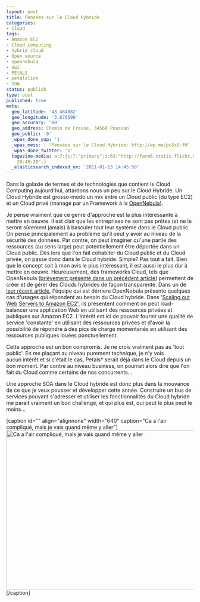 ```yaml
---
layout: post
title: Pensées sur le Cloud Hybride
categories:
- Cloud
tags:
- Amazon EC2
- Cloud computing
- hybrid cloud
- Open source
- opennebula
- ow2
- PEtALS
- petalslink
- SOA
status: publish
type: post
published: true
meta:
  geo_latitude: '43.484082'
  geo_longitude: '3.676690'
  geo_accuracy: '80'
  geo_address: Chemin de Cresse, 34560 Poussan
  geo_public: '0'
  _wpas_done_yup: '1'
  _wpas_mess: ! 'Pensées sur le Cloud Hybride: http://wp.me/pcSx0-fH'
  _wpas_done_twitter: '1'
  tagazine-media: a:7:{s:7:"primary";s:63:"http://farm6.static.flickr.com/5245/5340786532_bf27d953c8_z.jpg";s:6:"images";a:1:{s:63:"http://farm6.static.flickr.com/5245/5340786532_bf27d953c8_z.jpg";a:6:{s:8:"file_url";s:63:"http://farm6.static.flickr.com/5245/5340786532_bf27d953c8_z.jpg";s:5:"width";s:3:"640";s:6:"height";s:3:"427";s:4:"type";s:5:"image";s:4:"area";s:6:"273280";s:9:"file_path";s:0:"";}}s:6:"videos";a:0:{}s:11:"image_count";s:1:"1";s:6:"author";s:7:"3303881";s:7:"blog_id";s:7:"3069558";s:9:"mod_stamp";s:19:"2011-01-13
    20:49:30";}
  _elasticsearch_indexed_on: '2011-01-13 14:45:58'
---
```

Dans la galaxie de termes et de technologies que contient le Cloud Computing aujourd'hui, attardons nous un peu sur le Cloud Hybride. Un Cloud Hybride est grosso-modo un mix entre un Cloud public (du type EC2) et un Cloud privé (managé par un Framework à la <a href="http://opennebula.org" target="_blank">OpenNebula</a>).

Je pense vraiment que ce genre d'approche est la plus intéressante à mettre en oeuvre. Il est clair que les entreprises ne sont pas prêtes (et ne le seront sûrement jamais) à basculer tout leur système dans le Cloud public. On pense principalement au problème qu'il peut y avoir au niveau de la sécurité des données. Par contre, on peut imaginer qu'une partie des ressources (au sens large) peut potentiellement être déportée dans un Cloud public. Dès lors que l'on fait cohabiter du Cloud public et du Cloud privée, on passe donc dans le Cloud hybride. Simple? Pas tout a fait. Bien que le concept soit à mon avis le plus intéressant, il est aussi le plus dur à mettre en oeuvre.
Heureusement, des frameworks Cloud, tels que OpenNebula (<a title="OpenNebula, Acte 1: Les présentations" href="http://chamerling.org/2010/12/17/opennebula/">brièvement présenté dans un précédent article</a>) permettent de créer et de gérer des Clouds hybrides de façon transparente. Dans un de <a href="http://blog.opennebula.org/?p=1161" target="_blank">leur récent article</a>, l'équipe qui est dérriere OpenNebula présente quelques cas d'usages qui répondent au besoin du Cloud hybride. Dans '<a href="https://support.opennebula.pro/entries/366704-scaling-out-web-servers-to-amazon-ec2" target="_blank">Scaling out Web Servers to Amazon EC2</a>', ils présentent comment on peut load-balancer une application Web en utilisant des ressources privées et publiques sur Amazon EC2. L'intérêt est ici de pouvoir fournir une qualité de service 'constante' en utilisant des ressources privées et d'avoir la possibilité de répondre à des pics de charge momentanés en utilisant des ressources publiques louées ponctuellement.

Cette approche est un bon compromis. Je ne crois vraiment pas au 'tout public'. En me plaçant au niveau purement technique, je n'y vois aucun intérêt et si c'était le cas, Petals* serait déjà dans le Cloud depuis un bon moment. Par contre au niveau business, on pourrait alors dire que l'on fait du Cloud comme certains de nos concurrents...

Une approche SOA dans le Cloud hybride est donc plus dans la mouvance de ce que je veux pousser et développer cette année. Construire un bus de services pouvant s'adresser et utiliser les fonctionnalités du Cloud hybride me parait vraiment un bon challenge, et qui plus est, qui peut le plus peut le moins...

[caption id="" align="alignnone" width="640" caption="Ca a l&#039;air compliqué, mais je vais quand même y aller"]<a href="http://www.flickr.com/photos/hamerling/5340786532/"><img title="Orage" src="http://farm6.static.flickr.com/5245/5340786532_bf27d953c8_z.jpg" alt="Ca a l'air compliqué, mais je vais quand même y aller" width="640" height="427" /></a>[/caption]
